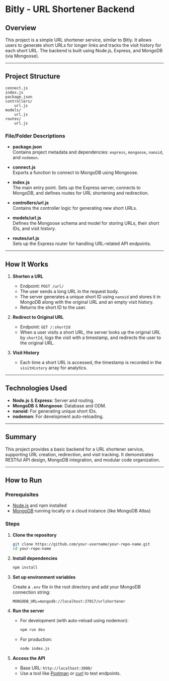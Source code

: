 # Bitly - URL Shortener Backend

## Overview

This project is a simple URL shortener service, similar to Bitly. It allows users to generate short URLs for longer links and tracks the visit history for each short URL. The backend is built using Node.js, Express, and MongoDB (via Mongoose).

---

## Project Structure

```
connect.js
index.js
package.json
controllers/
    url.js
models/
    url.js
routes/
    url.js
```

### File/Folder Descriptions

- **package.json**  
  Contains project metadata and dependencies: `express`, `mongoose`, `nanoid`, and `nodemon`.

- **connect.js**  
  Exports a function to connect to MongoDB using Mongoose.

- **index.js**  
  The main entry point. Sets up the Express server, connects to MongoDB, and defines routes for URL shortening and redirection.

- **controllers/url.js**  
  Contains the controller logic for generating new short URLs.

- **models/url.js**  
  Defines the Mongoose schema and model for storing URLs, their short IDs, and visit history.

- **routes/url.js**  
  Sets up the Express router for handling URL-related API endpoints.

---

## How It Works

1. **Shorten a URL**  
   - Endpoint: `POST /url/`  
   - The user sends a long URL in the request body.
   - The server generates a unique short ID using `nanoid` and stores it in MongoDB along with the original URL and an empty visit history.
   - Returns the short ID to the user.

2. **Redirect to Original URL**  
   - Endpoint: `GET /:shortId`  
   - When a user visits a short URL, the server looks up the original URL by `shortId`, logs the visit with a timestamp, and redirects the user to the original URL.

3. **Visit History**  
   - Each time a short URL is accessed, the timestamp is recorded in the `visitHistory` array for analytics.

---

## Technologies Used

- **Node.js** & **Express**: Server and routing.
- **MongoDB** & **Mongoose**: Database and ODM.
- **nanoid**: For generating unique short IDs.
- **nodemon**: For development auto-reloading.

---

## Summary

This project provides a basic backend for a URL shortener service, supporting URL creation, redirection, and visit tracking. It demonstrates RESTful API design, MongoDB integration, and modular code organization.

---

## How to Run

### Prerequisites

- [Node.js](https://nodejs.org/) and npm installed
- [MongoDB](https://www.mongodb.com/) running locally or a cloud instance (like MongoDB Atlas)

### Steps

1. **Clone the repository**

   ```bash
   git clone https://github.com/your-username/your-repo-name.git
   cd your-repo-name
   ```

2. **Install dependencies**

   ```bash
   npm install
   ```

3. **Set up environment variables**

   Create a `.env` file in the root directory and add your MongoDB connection string:

   ```env
   MONGODB_URL=mongodb://localhost:27017/urlshortener
   ```

4. **Run the server**

   - For development (with auto-reload using nodemon):

     ```bash
     npm run dev
     ```

   - For production:

     ```bash
     node index.js
     ```

5. **Access the API**

   - Base URL: `http://localhost:3000/`
   - Use a tool like [Postman](https://www.postman.com/) or [curl](https://curl.se/) to test endpoints.
